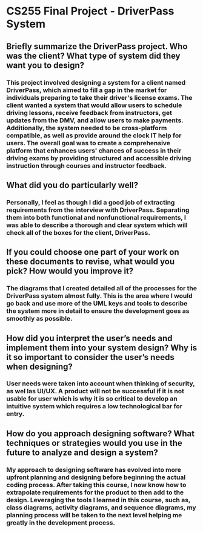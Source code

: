 # CS255 Final Project - DriverPass System

## Briefly summarize the DriverPass project. Who was the client? What type of system did they want you to design?

### This project involved designing a system for a client named DriverPass, which aimed to fill a gap in the market for individuals preparing to take their driver's license exams. The client wanted a system that would allow users to schedule driving lessons, receive feedback from instructors, get updates from the DMV, and allow users to make payments. Additionally, the system needed to be cross-platform compatible, as well as provide around the clock IT help for users. The overall goal was to create a comprehensive platform that enhances users' chances of success in their driving exams by providing structured and accessible driving instruction through courses and instructor feedback.

## What did you do particularly well?

### Personally, I feel as though I did a good job of extracting requirements from the interview with DriverPass. Separating them into both functional and nonfunctional requirements, I was able to describe a thorough and clear system which will check all of the boxes for the client, DriverPass. 

## If you could choose one part of your work on these documents to revise, what would you pick? How would you improve it?

### The diagrams that I created detailed all of the processes for the DriverPass system almost fully. This is the area where I would go back and use more of the UML keys and tools to describe the system more in detail to ensure the development goes as smoothly as possible. 

## How did you interpret the user’s needs and implement them into your system design? Why is it so important to consider the user’s needs when designing?

### User needs were taken into account when thinking of security, as wel las UI/UX. A product will not be successful if it is not usable for user which is why it is so critical to develop an intuitive system which requires a low technological bar for entry. 

## How do you approach designing software? What techniques or strategies would you use in the future to analyze and design a system?

### My approach to designing software has evolved into more upfront planning and designing before beginning the actual coding process. After taking this course, I now know how to extrapolate requirements for the product to then add to the design. Leveraging the tools I learned in this course, such as, class diagrams, activity diagrams, and sequence diagrams, my planning process will be taken to the next level helping me greatly in the development process. 
